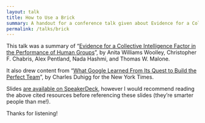 ```yaml
---
layout: talk
title: How to Use a Brick
summary: A handout for a conference talk given about Evidence for a Collective Intelligence Factor in the Performance of Human Groups by Anita Williams Woolley, Christopher F. Chabris, Alex Pentland, Nada Hashmi, and Thomas W. Malone.
permalink: /talks/brick
---
```


This talk was a summary of “[Evidence for a Collective Intelligence Factor in the Performance of Human Groups](https://www.cs.cmu.edu/~ab/Salon/research/Woolley_et_al_Science_2010-2.pdf)”, by Anita Williams Woolley, Christopher F. Chabris, Alex Pentland, Nada Hashmi, and Thomas W. Malone.

It also drew content from “[What Google Learned From Its Quest to Build the Perfect Team](http://www.nytimes.com/2016/02/28/magazine/what-google-learned-from-its-quest-to-build-the-perfect-team.html?_r=0)”, by Charles Duhigg for the New York Times.

Slides [are available on SpeakerDeck](https://speakerdeck.com/adunkman/how-to-use-a-brick-a-study-of-collective-intelligence-at-harvest-summit), however I would recommend reading the above cited resources before referencing these slides (they’re smarter people than me!).

Thanks for listening!
